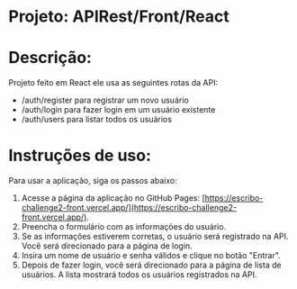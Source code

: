 
# **Projeto: APIRest/Front/React**

**Descrição:**
====

Projeto feito em React ele usa as seguintes rotas da API:

- /auth/register para registrar um novo usuário
- /auth/login para fazer login em um usuário existente
- /auth/users para listar todos os usuários

**Instruções de uso:**
====

Para usar a aplicação, siga os passos abaixo:

1. Acesse a página da aplicação no GitHub Pages: [https://escribo-challenge2-front.vercel.app/](https://escribo-challenge2-front.vercel.app/).
2. Preencha o formulário com as informações do usuário.
3. Se as informações estiverem corretas, o usuário será registrado na API. Você será direcionado para a página de login.
4. Insira um nome de usuário e senha válidos e clique no botão "Entrar".
5. Depois de fazer login, você será direcionado para a página de lista de usuários. A lista mostrará todos os usuários registrados na API.
